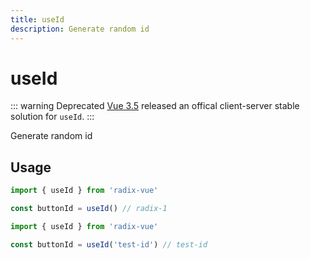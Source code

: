 ```yaml
---
title: useId
description: Generate random id
---
```


# useId

::: warning Deprecated
[Vue 3.5](https://blog.vuejs.org/posts/vue-3-5#useid) released an offical client-server stable solution for `useId`.
:::

<Description>
Generate random id
</Description>

## Usage

```ts
import { useId } from 'radix-vue'

const buttonId = useId() // radix-1
```

```ts
import { useId } from 'radix-vue'

const buttonId = useId('test-id') // test-id
```
